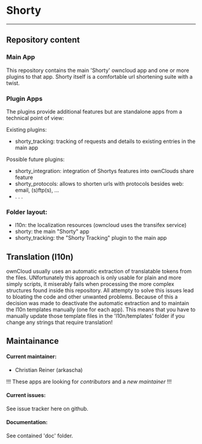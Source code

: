 # Shorty

- - -

## Repository content

### Main App
This repository contains the main 'Shorty' owncloud app and one or more plugins to that app. 
Shorty itself is a comfortable url shortening suite with a twist. 

### Plugin Apps
The plugins provide additional features but are standalone apps from a technical point of view: 

Existing plugins: 
* shorty_tracking: tracking of requests and details to existing entries in the main app

Possible future plugins: 
* shorty_integration: integration of Shortys features into ownClouds share feature
* shorty_protocols: allows to shorten urls with protocols besides web: email, (s)ftp(s), ...
* . . .

### Folder layout: 
* l10n:            the localization resources (owncloud uses the transifex service)
* shorty:          the main "Shorty" app
* shorty_tracking: the "Shorty Tracking" plugin to the main app

## Translation (l10n)
ownCloud usually uses an automatic extraction of translatable tokens from the files. UNfortunately this approach is only usable for plain and more simply scripts, it miserably fails when processing the more complex structures found inside this repository. All attempty to solve this issues lead to bloating the code and other unwanted problems. Because of this a decision was made to deactivate the automatic extraction and to maintain the l10n templates manually (one for each app). This means that you have to manually update those template files in the 'l10n/templates' folder if you change any strings that require translation!

## Maintainance

#### Current maintainer: 
* Christian Reiner (arkascha)

!!! These apps are looking for *contributors* and a *new maintainer* !!!

#### Current issues: 
See issue tracker here on github. 

#### Documentation: 
See contained 'doc' folder.
